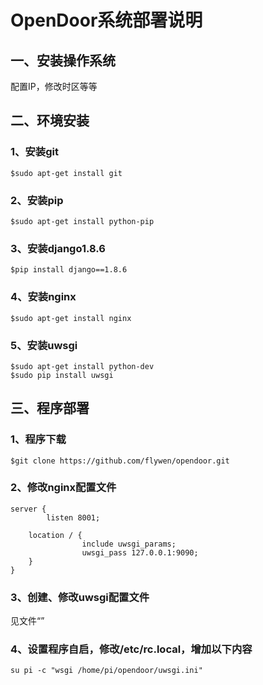 # OpenDoor系统部署说明
## 一、安装操作系统

配置IP，修改时区等等

## 二、环境安装

### 1、安装git
```
$sudo apt-get install git
```
### 2、安装pip
```
$sudo apt-get install python-pip
```
### 3、安装django1.8.6
```
$pip install django==1.8.6
```
### 4、安装nginx
```
$sudo apt-get install nginx
```
### 5、安装uwsgi
```
$sudo apt-get install python-dev
$sudo pip install uwsgi
```
## 三、程序部署
### 1、程序下载
```
$git clone https://github.com/flywen/opendoor.git
```
### 2、修改nginx配置文件
```
server {
        listen 8001;
	
 	location / {
                include uwsgi_params;
                uwsgi_pass 127.0.0.1:9090;		
	}
}
```
### 3、创建、修改uwsgi配置文件
见文件“”
### 4、设置程序自启，修改/etc/rc.local，增加以下内容
```
su pi -c "wsgi /home/pi/opendoor/uwsgi.ini"
```
